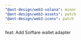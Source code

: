 ```yaml
---
"@ant-design/web3-solana": minor
"@ant-design/web3-assets": patch
"@ant-design/web3-icons": patch
---
```


feat: Add Solflare wallet adapter
